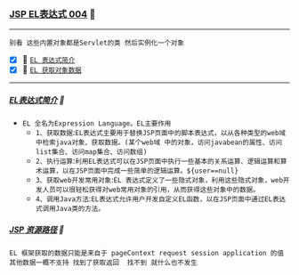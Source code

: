 ### [JSP EL表达式 004](#top) <b id="top"></b> :maple_leaf:

----
`别看 这些内置对象都是Servlet的类 然后实例化一个对象`

- [x] :maple_leaf: [`EL 表达式简介`](#intro)
- [x] :maple_leaf: [`EL 获取对象数据`](#url)

------

##### [EL表达式简介](#top)  :maple_leaf: <b id="intro"></b> 
* `EL 全名为Expression Language。EL主要作用`
  * `1、获取数据`:`EL表达式主要用于替换JSP页面中的脚本表达式，以从各种类型的web域 中检索java对象、获取数据。(某个web域 中的对象，访问javabean的属性、访问list集合、访问map集合、访问数组)`
  * `2、执行运算`:`利用EL表达式可以在JSP页面中执行一些基本的关系运算、逻辑运算和算术运算，以在JSP页面中完成一些简单的逻辑运算。${user==null}`
  * `3、获取web开发常用对象`:`EL 表达式定义了一些隐式对象，利用这些隐式对象，web开发人员可以很轻松获得对web常用对象的引用，从而获得这些对象中的数据。`
  * `4、调用Java方法`:`EL表达式允许用户开发自定义EL函数，以在JSP页面中通过EL表达式调用Java类的方法。`

##### [JSP 资源路径](#top)  :maple_leaf: <b id="url"></b> 
`EL 框架获取的数据只能是来自于 pageContext request session application 的值 其他数据一概不支持 找到了获取返回  找不到 就什么也不发生`
  

